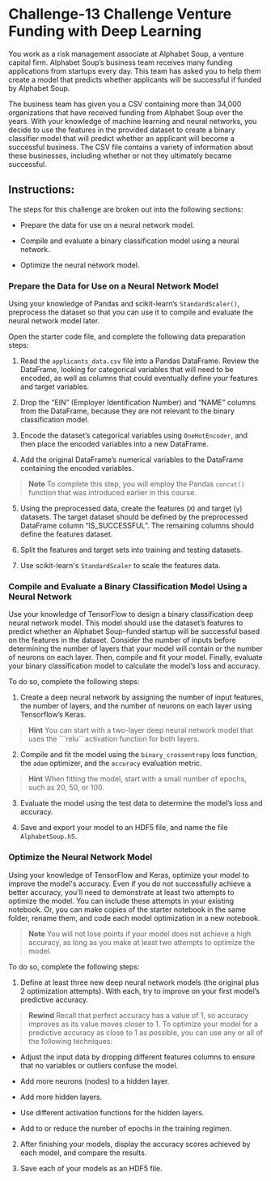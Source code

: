 # **Challenge-13 Challenge Venture Funding with Deep Learning**
You work as a risk management associate at Alphabet Soup, a venture capital firm. Alphabet Soup’s business team receives many funding applications from startups every day. This team has asked you to help them create a model that predicts whether applicants will be successful if funded by Alphabet Soup.

The business team has given you a CSV containing more than 34,000 organizations that have received funding from Alphabet Soup over the years. With your knowledge of machine learning and neural networks, you decide to use the features in the provided dataset to create a binary classifier model that will predict whether an applicant will become a successful business. The CSV file contains a variety of information about these businesses, including whether or not they ultimately became successful.

## **Instructions:**
The steps for this challenge are broken out into the following sections:

  - Prepare the data for use on a neural network model.

  - Compile and evaluate a binary classification model using a neural network.

  - Optimize the neural network model.

### **Prepare the Data for Use on a Neural Network Model**
Using your knowledge of Pandas and scikit-learn’s ```StandardScaler()```, preprocess the dataset so that you can use it to compile and evaluate the neural network model later.

Open the starter code file, and complete the following data preparation steps:

  1. Read the ```applicants_data.csv``` file into a Pandas DataFrame. Review the DataFrame, looking for categorical variables that will need to be encoded, as well as columns that could eventually define your features and target variables.

  2. Drop the “EIN” (Employer Identification Number) and “NAME” columns from the DataFrame, because they are not relevant to the binary classification model.

  3. Encode the dataset’s categorical variables using ```OneHotEncoder```, and then place the encoded variables into a new DataFrame.

  4. Add the original DataFrame’s numerical variables to the DataFrame containing the encoded variables.

> **Note** To complete this step, you will employ the Pandas ```concat()``` function that was introduced earlier in this course.

  5. Using the preprocessed data, create the features (```X```) and target (```y```) datasets. The target dataset should be defined by the preprocessed DataFrame column “IS_SUCCESSFUL”. The remaining columns should define the features dataset.

  6. Split the features and target sets into training and testing datasets.

  7. Use scikit-learn's ```StandardScaler``` to scale the features data.

### **Compile and Evaluate a Binary Classification Model Using a Neural Network**
Use your knowledge of TensorFlow to design a binary classification deep neural network model. This model should use the dataset’s features to predict whether an Alphabet Soup–funded startup will be successful based on the features in the dataset. Consider the number of inputs before determining the number of layers that your model will contain or the number of neurons on each layer. Then, compile and fit your model. Finally, evaluate your binary classification model to calculate the model’s loss and accuracy.

To do so, complete the following steps:

  1. Create a deep neural network by assigning the number of input features, the number of layers, and the number of neurons on each layer using Tensorflow’s Keras.
> **Hint** You can start with a two-layer deep neural network model that uses the ```relu`` activation function for both layers.

  2. Compile and fit the model using the ```binary_crossentropy``` loss function, the ```adam``` optimizer, and the ```accuracy``` evaluation metric.
> **Hint** When fitting the model, start with a small number of epochs, such as 20, 50, or 100.

  3. Evaluate the model using the test data to determine the model’s loss and accuracy.

  4. Save and export your model to an HDF5 file, and name the file ```AlphabetSoup.h5```.

### **Optimize the Neural Network Model**
Using your knowledge of TensorFlow and Keras, optimize your model to improve the model's accuracy. Even if you do not successfully achieve a better accuracy, you'll need to demonstrate at least two attempts to optimize the model. You can include these attempts in your existing notebook. Or, you can make copies of the starter notebook in the same folder, rename them, and code each model optimization in a new notebook.

> **Note** You will not lose points if your model does not achieve a high accuracy, as long as you make at least two attempts to optimize the model.

To do so, complete the following steps:

  1. Define at least three new deep neural network models (the original plus 2 optimization attempts). With each, try to improve on your first model’s predictive accuracy.
 
> **Rewind** Recall that perfect accuracy has a value of 1, so accuracy improves as its value moves closer to 1. To optimize your model for a predictive accuracy as close to 1 as possible, you can use any or all of the following techniques:

  - Adjust the input data by dropping different features columns to ensure that no variables or outliers confuse the model.

  - Add more neurons (nodes) to a hidden layer.

  - Add more hidden layers.

  - Use different activation functions for the hidden layers.

  - Add to or reduce the number of epochs in the training regimen.

  2. After finishing your models, display the accuracy scores achieved by each model, and compare the results.

  3. Save each of your models as an HDF5 file.
